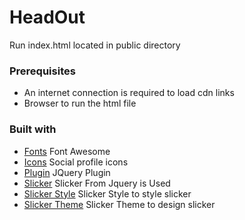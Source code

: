 # HeadOut

Run index.html located in public directory 

### Prerequisites

* An internet connection is required to load cdn links
* Browser to run the html file

### Built with

* [Fonts](https://kit.fontawesome.com/a076d05399.js) Font Awesome
* [Icons](https://stackpath.bootstrapcdn.com/font-awesome/4.7.0/css/font-awesome.min.css) Social profile icons 
* [Plugin](https://cdnjs.cloudflare.com/ajax/libs/jquery/3.4.1/jquery.min.js) JQuery Plugin
* [Slicker](https://cdnjs.cloudflare.com/ajax/libs/slick-carousel/1.9.0/slick.min.js) Slicker From Jquery is Used 
* [Slicker Style](https://cdnjs.cloudflare.com/ajax/libs/slick-carousel/1.9.0/slick.min.css) Slicker Style to style slicker
* [Slicker Theme](https://cdnjs.cloudflare.com/ajax/libs/slick-carousel/1.9.0/slick-theme.min.css) Slicker Theme to design slicker
